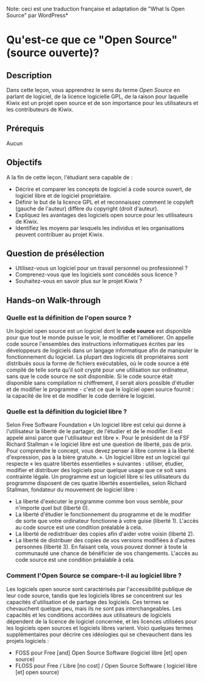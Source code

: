 Note: ceci est une traduction française et adaptation de "What Is Open Source" par WordPress*

# Qu'est-ce que ce "Open Source" (source ouverte)?

## Description

Dans cette leçon, vous apprendrez le sens du terme *Open Source* en parlant de logiciel, de la licence logicielle GPL, de la raison pour laquelle Kiwix est un projet open source et de son importance pour les utilisateurs et les contributeurs de Kiwix.

## Prérequis

Aucun

## Objectifs

A la fin de cette leçon, l'étudiant sera capable de :
* Décrire et comparer les concepts de logiciel à code source ouvert, de logiciel libre et de logiciel propriétaire.
* Définir le but de la licence GPL et et reconnaissez comment le copyleft (gauche de l'auteur) diffère du copyright (droit d'auteur).
* Expliquez les avantages des logiciels open source pour les utilisateurs de Kiwix.
* Identifiez les moyens par lesquels les individus et les organisations peuvent contribuer au projet Kiwix.

## Question de présélection

* Utilisez-vous un logiciel pour un travail personnel ou professionnel ?
* Comprenez-vous que les logiciels sont concédés sous licence ?
* Souhaitez-vous en savoir plus sur le projet Kiwix ?

## Hands-on Walk-through
### Quelle est la définition de l'open source ?
Un logiciel open source est un logiciel dont le **code source** est disponible pour que tout le monde puisse le voir, le modifier et l'améliorer. On appelle code source l'ensembles des instructions informatiques écrites par les développeurs de logiciels dans un langage informatique afin de manipuler le fonctionnement du logiciel. La plupart des logiciels dit propriétaires sont distribués sous la forme de fichiers exécutables, où le code source a été compilé de telle sorte qu'il soit crypté pour une utilisation sur ordinateur, sans que le code source ne soit disponible. Si le code source était disponible sans compilation ni chiffrement, il serait alors possible d'étudier et de modifier le programme - c'est ce que le logiciel open source fournit : la capacité de lire et de modifier le code derrière le logiciel.

### Quelle est la définition du logiciel libre ?
Selon  Free Software Foundation « Un logiciel libre est celui qui donne à l'utilisateur la liberté de le partager, de l'étudier et de le modifier. Il est appelé ainsi parce que l'utilisateur est libre ».
Pour le président de la FSF Richard Stallman « le logiciel libre est une question de liberté, pas de prix. Pour comprendre le concept, vous devez penser à libre comme à la liberté d'expression, pas à la bière gratuite. ». Un logiciel libre est un logiciel qui respecte « les quatre libertés essentielles » suivantes : utiliser, étudier, modifier et distribuer des logiciels pour quelque usage que ce soit sans contrainte légale. Un programme est un logiciel libre si les utilisateurs du programme disposent de ces quatre libertés essentielles, selon Richard Stallman, fondateur du mouvement de logiciel libre :
* La liberté d'exécuter le programme comme bon vous semble, pour n'importe quel but (liberté 0).
* La liberté d'étudier le fonctionnement du programme et de le modifier de sorte que votre ordinateur fonctionne à votre guise (liberté 1). L'accès au code source est une condition préalable à cela.
* La liberté de redistribuer des copies afin d'aider votre voisin (liberté 2).
* La liberté de distribuer des copies de vos versions modifiées à d'autres personnes (liberté 3). En faisant cela, vous pouvez donner à toute la communauté une chance de bénéficier de vos changements. L'accès au code source est une condition préalable à cela.

### Comment l'Open Source se compare-t-il au logiciel libre ?
Les logiciels open source sont caractérisés par l'accessibilité publique de leur code source, tandis que les logiciels libres se concentrent sur les capacités d'utilisation et de partage des logiciels. Ces termes se chevauchent quelque peu, mais ils ne sont pas interchangeables. Les capacités et les conditions accordées aux utilisateurs de logiciels dépendent de la licence de logiciel concernée, et les licences utilisées pour les logiciels open sources et logiciels libres varient. Voici quelques termes supplémentaires pour décrire ces idéologies qui se chevauchent dans les projets logiciels :
* FOSS pour Free [and] Open Source Software (logiciel libre [et] open source)
* FLOSS pour Free / Libre [no cost] / Open Source Software ( logiciel libre [et] open source)



